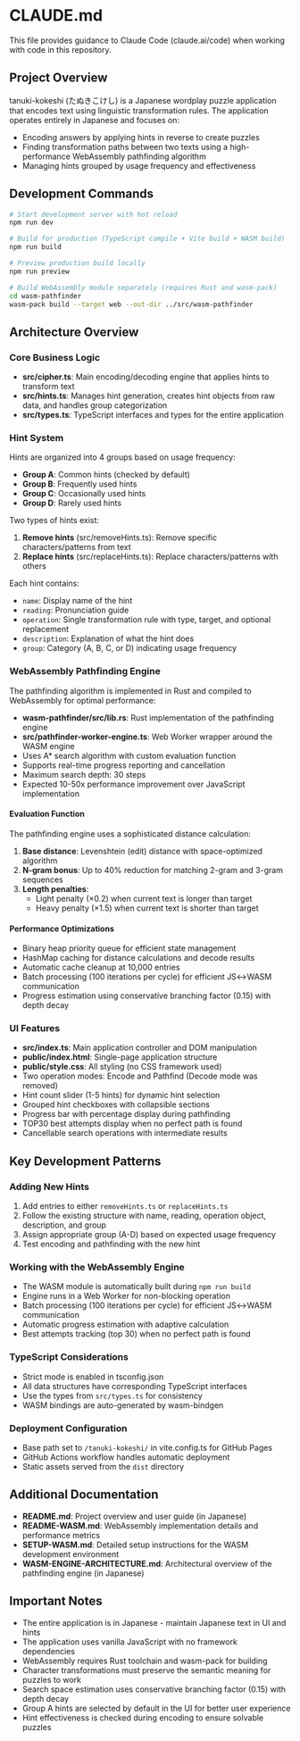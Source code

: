 # CLAUDE.md

This file provides guidance to Claude Code (claude.ai/code) when working with code in this repository.

## Project Overview

tanuki-kokeshi (たぬきこけし) is a Japanese wordplay puzzle application that encodes text using linguistic transformation rules. The application operates entirely in Japanese and focuses on:
- Encoding answers by applying hints in reverse to create puzzles
- Finding transformation paths between two texts using a high-performance WebAssembly pathfinding algorithm
- Managing hints grouped by usage frequency and effectiveness

## Development Commands

```bash
# Start development server with hot reload
npm run dev

# Build for production (TypeScript compile + Vite build + WASM build)
npm run build

# Preview production build locally
npm run preview

# Build WebAssembly module separately (requires Rust and wasm-pack)
cd wasm-pathfinder
wasm-pack build --target web --out-dir ../src/wasm-pathfinder
```

## Architecture Overview

### Core Business Logic
- **src/cipher.ts**: Main encoding/decoding engine that applies hints to transform text
- **src/hints.ts**: Manages hint generation, creates hint objects from raw data, and handles group categorization
- **src/types.ts**: TypeScript interfaces and types for the entire application

### Hint System
Hints are organized into 4 groups based on usage frequency:
- **Group A**: Common hints (checked by default)
- **Group B**: Frequently used hints
- **Group C**: Occasionally used hints  
- **Group D**: Rarely used hints

Two types of hints exist:
1. **Remove hints** (src/removeHints.ts): Remove specific characters/patterns from text
2. **Replace hints** (src/replaceHints.ts): Replace characters/patterns with others

Each hint contains:
- `name`: Display name of the hint
- `reading`: Pronunciation guide
- `operation`: Single transformation rule with type, target, and optional replacement
- `description`: Explanation of what the hint does
- `group`: Category (A, B, C, or D) indicating usage frequency

### WebAssembly Pathfinding Engine
The pathfinding algorithm is implemented in Rust and compiled to WebAssembly for optimal performance:
- **wasm-pathfinder/src/lib.rs**: Rust implementation of the pathfinding engine
- **src/pathfinder-worker-engine.ts**: Web Worker wrapper around the WASM engine
- Uses A* search algorithm with custom evaluation function
- Supports real-time progress reporting and cancellation
- Maximum search depth: 30 steps
- Expected 10-50x performance improvement over JavaScript implementation

#### Evaluation Function
The pathfinding engine uses a sophisticated distance calculation:
1. **Base distance**: Levenshtein (edit) distance with space-optimized algorithm
2. **N-gram bonus**: Up to 40% reduction for matching 2-gram and 3-gram sequences
3. **Length penalties**:
   - Light penalty (×0.2) when current text is longer than target
   - Heavy penalty (×1.5) when current text is shorter than target

#### Performance Optimizations
- Binary heap priority queue for efficient state management
- HashMap caching for distance calculations and decode results
- Automatic cache cleanup at 10,000 entries
- Batch processing (100 iterations per cycle) for efficient JS↔WASM communication
- Progress estimation using conservative branching factor (0.15) with depth decay

### UI Features
- **src/index.ts**: Main application controller and DOM manipulation
- **public/index.html**: Single-page application structure
- **public/style.css**: All styling (no CSS framework used)
- Two operation modes: Encode and Pathfind (Decode mode was removed)
- Hint count slider (1-5 hints) for dynamic hint selection
- Grouped hint checkboxes with collapsible sections
- Progress bar with percentage display during pathfinding
- TOP30 best attempts display when no perfect path is found
- Cancellable search operations with intermediate results

## Key Development Patterns

### Adding New Hints
1. Add entries to either `removeHints.ts` or `replaceHints.ts`
2. Follow the existing structure with name, reading, operation object, description, and group
3. Assign appropriate group (A-D) based on expected usage frequency
4. Test encoding and pathfinding with the new hint

### Working with the WebAssembly Engine
- The WASM module is automatically built during `npm run build`
- Engine runs in a Web Worker for non-blocking operation
- Batch processing (100 iterations per cycle) for efficient JS↔WASM communication
- Automatic progress estimation with adaptive calculation
- Best attempts tracking (top 30) when no perfect path is found

### TypeScript Considerations
- Strict mode is enabled in tsconfig.json
- All data structures have corresponding TypeScript interfaces
- Use the types from `src/types.ts` for consistency
- WASM bindings are auto-generated by wasm-bindgen

### Deployment Configuration
- Base path set to `/tanuki-kokeshi/` in vite.config.ts for GitHub Pages
- GitHub Actions workflow handles automatic deployment
- Static assets served from the `dist` directory

## Additional Documentation
- **README.md**: Project overview and user guide (in Japanese)
- **README-WASM.md**: WebAssembly implementation details and performance metrics
- **SETUP-WASM.md**: Detailed setup instructions for the WASM development environment
- **WASM-ENGINE-ARCHITECTURE.md**: Architectural overview of the pathfinding engine (in Japanese)

## Important Notes
- The entire application is in Japanese - maintain Japanese text in UI and hints
- The application uses vanilla JavaScript with no framework dependencies
- WebAssembly requires Rust toolchain and wasm-pack for building
- Character transformations must preserve the semantic meaning for puzzles to work
- Search space estimation uses conservative branching factor (0.15) with depth decay
- Group A hints are selected by default in the UI for better user experience
- Hint effectiveness is checked during encoding to ensure solvable puzzles